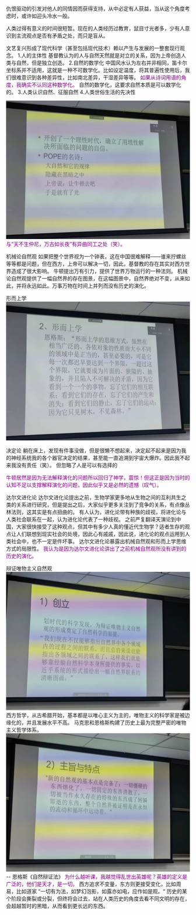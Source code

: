 仇恨驱动的引发对他人的同情因而获得支持，从中必定有人获益，当从这个角度考虑时，或许如迎头冷水一般。

人类过得有意义的时间很短暂。现在的人类经历过教育，鼠目寸光者多，少有人意识到主流观点是否有矛盾之处，而只是盲从。

文艺复兴形成了现代科学（甚至包括现代技术）赖以产生与发展的一整套现行观念。
1.人的主体性
基督教认为的人与自然天然就是对立的关系，因为上帝创造人类与自然，但是独立创造。
2.自然的数学化
中国风水认为左右并非相同，笛卡尔坐标系并不适用，这就是一种不可数学化。比如设定温度，将其普遍性使用后，我们很难意识到各种差异性，比如南北差异，干湿差异等等。
<font color="purple">如果从诗词用语的角度，我确实不认同这种数学化。</font>
自然的数学化，这要求自然本质是可以数学化的。
3.人类认识自然、征服自然
4.人类世俗生活的先决性

![Alt text](Attachments/DN1.pic.jpg)
<font color="purple">与“天不生仲尼，万古如长夜”有异曲同工之处（笑）。</font>

机械论自然观
如果把整个世界视为一个钟表，这在中国很难解释——谁来拧螺丝等等都是问题，但在西方，上帝可以解决一切，因此，基督教的存在其实对西方世界造成了很大影响。
牛顿提出万有引力，提供了世界万物运行的一种法则。
机械论自然观提供了一幅自然界的存在图景，在这幅图景中，自然界绝对不变，从来如此，并将永远如此。万事万物在时间上并列而没有历史的演化。

形而上学
![Alt text](Attachments/DN2.pic.jpg)

决定论
躺在床上，发现有件事没做，但是很懒不想起来，决定起不起来是因为我的神经系统我的各个器官决定的结果，甚至能一直追溯到宇宙大爆炸。因此我不起来我没有责任（笑）。
但忽略了人是可以有选择的

<font color="purple">牛顿居然是因为无法解释演化的问题所以回归了神学，震惊！但这正是因为当时的认知不足以支撑解释演化的问题，因此似乎又是必然的遗憾（叹气）。</font>

达尔文进化论
达尔文进化论提出之前，生物学家更多地从生物之间的互利共生之类的关系进行研究，但是提出之后，大家似乎更多关注到了竞争的关系，有点像丛林法则，这其实是有点扭曲的。
有人认为，进化论带有种族的歧视，将进化论与人类社会联系在一起，认为进化论代表了一种歧视。
之前严复翻译天演论到中国，大家很快接受了这种观点，但其中有多少人真的懂近代生物学？适者生存的观点让人们联想到现实社会的处境，因此心有戚戚，因此说，进化论的观点运用到人类社会中，也不一定是件坏事。
达尔文进化论暴露出机械自然观和形而上学思维方式的局限性。
<font color="purple">我认为是因为达尔文进化论讲出了之前机械自然观所没有讲到的历史的演化。</font>

辩证唯物主义自然观
![Alt text](Attachments/DN3.pic.jpg)
西方哲学，从古希腊开始，基本都是以唯心主义为主的，唯物主义的科学家是被边缘化的，并且发展水平不高。
马克思和恩格斯构建了历史上最为完整严密的唯物主义哲学体系。
![Alt text](Attachments/DN4.pic.jpg)
-- 恩格斯《自然辩证法》
<font color="purple">为什么越听课，我越觉得乱世出英雄呢？英雄的定义是广泛的，他们是天才，是一切。</font>
西方追求不变量，东方则更接受变化，比如周易，比如道家
“一切有为法，如梦幻泡影，如露亦如电，应作如是观。“
历史的某个阶段会撕裂或分裂，但终将会过去，站在人类历史的角度去看不同文明的存在，会超越暂时的黑暗，从而看到更长远的东西。
